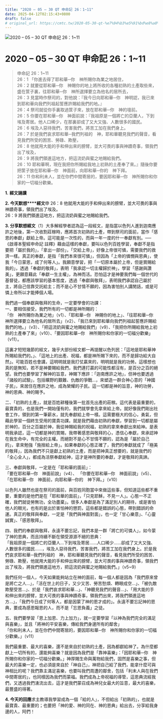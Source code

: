 ```yaml
---
title: "2020 – 05 – 30 QT 申命記 26：1~11"
date: 2025-04-12T02:15:43+0800
draft: false
# original_url: https://cmtc.tw/2020-05-30-qt-%e7%94%b3%e5%91%bd%e8%a8%98-26%ef%bc%9a111
---
```


![2020 – 05 – 30 QT 申命記 26：1~11](/images/qt.jpg   "2020 – 05 – 30 QT 申命記 26：1~11")

# 2020 – 05 – 30 QT 申命記 26：1~11

> 申命記 26：1~11  
> 26：1 「你進去得了耶和華─你　神所賜你為業之地居住，  
> 26：2 就要從耶和華─你　神賜你的地上將所收的各種初熟的土產取些來，盛在筐子裏，往耶和華─你　神所選擇要立為他名的居所去，  
> 26：3 見當時作祭司的，對他說：『我今日向耶和華─你　神明認，我已來到耶和華向我們列祖起誓應許賜給我們的地。』  
> 26：4 祭司就從你手裏取過筐子來，放在耶和華─你　神的壇前。  
> 26：5 你要在耶和華─你　神面前說：『我祖原是一個將亡的亞蘭人，下到埃及寄居。他人口稀少，在那裏卻成了又大又強、人數很多的國民。  
> 26：6 埃及人惡待我們，苦害我們，將苦工加在我們身上。  
> 26：7 於是我們哀求耶和華─我們列祖的　神，耶和華聽見我們的聲音，看見我們所受的困苦、勞碌、欺壓，  
> 26：8 他就用大能的手和伸出來的膀臂，並大可畏的事與神蹟奇事，領我們出了埃及，  
> 26：9 將我們領進這地方，把這流奶與蜜之地賜給我們。  
> 26：10 耶和華啊，現在我把你所賜給我地上初熟的土產奉了來。』隨後你要把筐子放在耶和華─你　神面前，向耶和華─你的　神下拜。  
> 26：11 你和利未人，並在你們中間寄居的，要因耶和華─你　神所賜你和你家的一切福分歡樂。

**1.** **經文誦讀**

**2. 今天默想****經文**申 26：8 他就用大能的手和伸出來的膀臂，並大可畏的事與神蹟奇事，領我們出了埃及。  
26：9 將我們領進這地方，把這流奶與蜜之地賜給我們。

**3. 分享默想經文**（1）大多解經學者認為這一段經文，是指當以色列人進到迦南應許之地後，第一次收割莊稼時，應將首次初熟的土產，帶到祭司的面前，當作「感恩的奉獻」獻給上帝。這可能是一次性的，而與一年一度的什一奉獻有別。──《啟導本聖經申命記 註釋》藉由這樣的奉獻，要叫以色列百姓學習，奉獻不是指要把「屬於我的」，「拿出一部份」，「交給上帝」，好像上帝很可憐，需要我們的救濟一樣。真正的奉獻，是指「我們本來很可憐」，但因為「上帝的憐憫與恩典」，使我「今日蒙恩，成了何等人」。我願意學習，把「一切原本屬於上帝，但是賞賜給我的」，透過「奉獻的敬拜」，表明「我承認一切主權歸於神」，學習「感謝與讚美」，更願意藉此「奉獻一生主權」，為神而活。恐怕這才是神要我們每一個世代的基督徒，都應該學習的基本態度，透過「奉獻與敬拜」，表明我們承認自己屬於主，將自己信靠交託給主；而不是心不甘情不願的，因為害怕別人講閒話，或是可憐上帝所以才能捧個人場。

我們過一個奉獻與敬拜的生命，一定要學會的功課：  
一、要相信接受，我們所有的一切都是神所賜的：  
「你　神所賜你為業之地」（v1）、「耶和華─你　神賜你的地上」、「往耶和華─你　神所選擇要立為他名的居所去」（v2）、「我已來到耶和華向我們列祖起誓應許賜給我們的地。」（v3）、「把這流奶與蜜之地賜給我們」（v9）、「我把你所賜給我地上初熟的土產奉了來」（v10）、「要因耶和華─你　神所賜你和你家的一切福分歡樂」（v11）。

這裏才短短幾節的經文，幾乎大部份經文都一再提醒以色列民：「這地是耶和華神所賜給我們的。」、「這地上的出產、祝福，都是神所賜下來的，而不是歸功給大自然」。可能百姓也會講，這明明就是我打仗贏來的，明明就是我的功勞。這樣想也真的是無知，若不是神要賜給我們，我們連打贏的可能性都沒有，是百分之百的絕望。我們也要學習了解神的旨意，神賜下應許：「迦南應許之地」，但神也要透過「諸般的試驗」，包括曠野的艱難、仇敵的爭戰…，來塑造一群合神心意的「神國子民」，來居住在應許之地，成為榮耀的子民。這一切都是神的旨意，神的功勞，神的恩典、神的賜予。

二、「初熟的土產」，就是百姓耕種後第一批首先出產的莊稼。這代表是最重要的，最寶貴的，也是我們一開始僅有的，我們就學會先拿來給上帝。就好像我們剛出社會工作，領到的第一筆薪水，就先奉獻給上帝一樣。這需要極大的信心，勇氣，但藉此學習一個終生受用的寶貴功課。就是我們藉由初熟的奉獻，學習到一切都是屬於神的，百分之百屬於神，我從神賜給我的祝福，初熟的拿來奉獻出來給神。是表明我承認，這一切都是神的賞賜，我帶著感恩與敬拜的心，憑信心奉獻，來承認神在我生命中，有完全的主權。而絕對不是心不甘情不願的，認為是「屬於自己的」，拿來勉強「施捨給上帝」。如果奉獻的心態正確了，我們的奉獻就成了「極美的敬拜」，因為我們不只是獻上初熟的土產，而是把神真正想要的，就是我們的「全心全人」，都成為活祭奉獻給神，這才是神所要的奉獻，才是敬拜的真諦。

三、奉獻與敬拜，一定是在「耶和華的面前」：  
「要在耶和華─你　神面前說」（v4）、 「你要在耶和華─你　神面前說」（v5）、「在耶和華─你　神面前，向耶和華─你的　神下拜。」（v10）

以色列人雖然也是在祭司的面前，與百姓同胞當中來做這些事，但知道這些都不重要，重要的是他們是在「耶和華的面前」，「只見耶穌，不見一人」。心態一不正確，我們就徒勞無功，全功盡棄」。很多人奉獻是為了滿足別人的期待，或是害怕他人的眼光，也有的是出於害怕神的懲罰，這些都是錯誤的心態，帶到錯誤的命運。真正的敬拜與奉獻，一定是「我們與神面對面」，也一定「甘心樂意」、「心靈誠實」、「感恩敬拜」。

四、我們的奉獻與敬拜，永遠不要忘記，我們本是一群「將亡的可憐人」，如今蒙了神的恩典，而且持續不斷在領受源源不絕的恩典：  
「我祖原是一個將亡的亞蘭人…下到埃及寄居……人口稀少……卻成了又大又強、人數很多的國民……，埃及人惡待我們，苦害我們，將苦工加在我們身上。於是我們哀求耶和華─我們列祖的　神，耶和華聽見我們的聲音，看見我們所受的困苦、勞碌、欺壓，他就用大能的手和伸出來的膀臂，並大可畏的事與神蹟奇事，領我們出了埃及，將我們領進這地方，把這流奶與蜜之地賜給我們。」（v5~9）

我們任何一個人，今天如果能夠站立在神的面前，每一個人都是因為「我們原來曾是將亡之人…」，「活在世上的日子，又少又苦、勞苦愁煩、轉眼成空…」、「被仇敵欺壓受苦…」、於是「我們哀求耶和華…」、「神聽見我們的聲音…」、「用大能的手和伸出來的膀臂，並大可畏的事與神蹟奇事，領我們出來，將我們領進這地方…」，「我們今日成了何等人，都是因蒙了神的恩才成的」。永遠不要忘記神的恩典，要成為感恩報恩的人，而不是「忘恩負義」之徒。

五、我們要學習「恩上加恩、力上加力」，就一定要學習「以神為我們完全的滿足與喜樂」，並且「將神的平安喜樂，傳給我們身邊所有的鄰舍」  
「你和利未人，並在你們中間寄居的，要因耶和華─你　神所賜你和你家的一切福分歡樂。」（v11）

我們最重要、最大的喜樂，還不是來自於初熟的土產，因為都獻給神了。為什麼都獻上一切所有的，還能夠喜樂？就是因為我們是「靠神喜樂」：「因耶和華─你　神所賜你和你家的一切福分歡樂。」神厚賜生命與萬物給我們，固然是喜樂之事，但最大的喜樂一定，也必須是來自於「神自己」，神把自己給了我們，能拿什麼可與神相比的呢？我們靠主滿足喜樂，也要叫我們周遭的鄰舍，包括「利未人與在我們中間寄居的」，也同樣因為我們而蒙福。我們成為上帝祝福的導管，這恩典流經我們，又透過我們湧流出去，這才是我們蒙召成為神兒女最大的旨意，最大的喜樂，最豐盛的得著。

**4. 今天的回應**求主教導我學習成為一個「給的人」，不但給出「初熟的」，也就是最寶貴、最重要的；也要把「神的愛、神的同在、神的恩典」給出去，分享給我身邊的人，阿們！